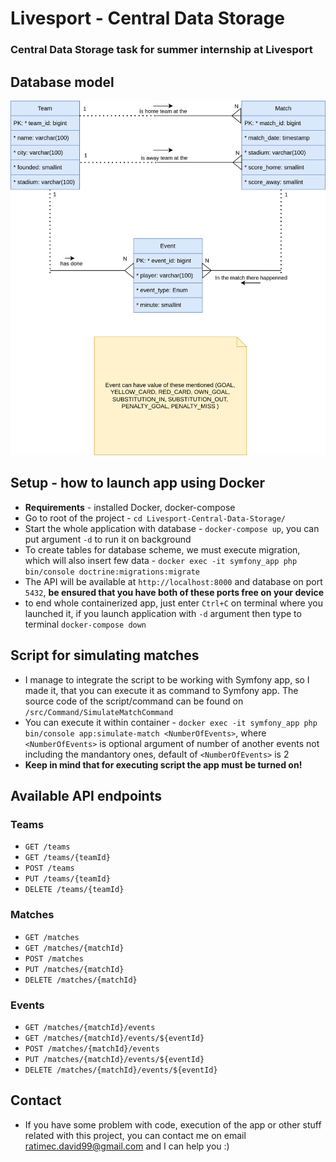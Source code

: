 # Livesport - Central Data Storage
### Central Data Storage task for summer internship at Livesport

## Database model
![Database model](database_model.svg)

## Setup - how to launch app using Docker
* **Requirements** - installed Docker, docker-compose
* Go to root of the project - `cd Livesport-Central-Data-Storage/`
* Start the whole application with database - `docker-compose up`, you can put argument `-d` to run it on background
* To create tables for database scheme, we must execute migration, which will also insert few data - `docker exec -it symfony_app php bin/console doctrine:migrations:migrate`
* The API will be available at `http://localhost:8000` and database on port `5432`, **be ensured that you have both of these ports free on your device**
* to end whole containerized app, just enter `Ctrl+C` on terminal where you launched it, if you launch application with `-d` argument then type to terminal `docker-compose down`

## Script for simulating matches
* I manage to integrate the script to be working with Symfony app, so I made it, that you can execute it as command to Symfony app. The source code of the script/command can be found on `/src/Command/SimulateMatchCommand`
* You can execute it within container - `docker exec -it symfony_app php bin/console app:simulate-match <NumberOfEvents>`, where `<NumberOfEvents>` is optional argument of number of another events not including the mandantory ones, default of `<NumberOfEvents>` is 2
* **Keep in mind that for executing script the app must be turned on!**


## Available API endpoints
### Teams
* `GET /teams`
* `GET /teams/{teamId}`
* `POST /teams`
* `PUT /teams/{teamId}`
* `DELETE /teams/{teamId}`
### Matches
* `GET /matches`
* `GET /matches/{matchId}`
* `POST /matches`
* `PUT /matches/{matchId}`
* `DELETE /matches/{matchId}`
### Events
* `GET /matches/{matchId}/events`
* `GET /matches/{matchId}/events/${eventId}`
* `POST /matches/{matchId}/events`
* `PUT /matches/{matchId}/events/${eventId}`
* `DELETE /matches/{matchId}/events/${eventId}`

## Contact
* If you have some problem with code, execution of the app or other stuff related with this project, you can contact me on email [ratimec.david99@gmail.com](mailto:ratimec.david99@gmail.com) and I can help you :)